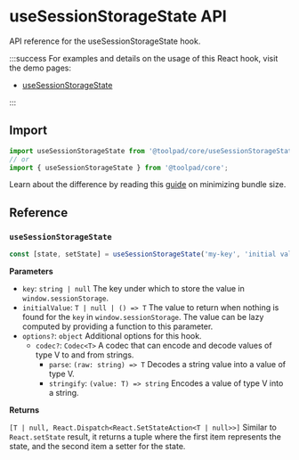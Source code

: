 # useSessionStorageState API

<p class="description">API reference for the useSessionStorageState hook.</p>

:::success
For examples and details on the usage of this React hook, visit the demo pages:

- [useSessionStorageState](/toolpad/core/react-persistent-state/)

:::

## Import

```js
import useSessionStorageState from '@toolpad/core/useSessionStorageState';
// or
import { useSessionStorageState } from '@toolpad/core';
```

Learn about the difference by reading this [guide](https://mui.com/material-ui/guides/minimizing-bundle-size/) on minimizing bundle size.

## Reference

### `useSessionStorageState`

```js
const [state, setState] = useSessionStorageState('my-key', 'initial value');
```

**Parameters**

- `key`: `string | null` The key under which to store the value in `window.sessionStorage`.
- `initialValue`: `T | null | () => T` The value to return when nothing is found for the `key` in `window.sessionStorage`. The value can be lazy computed by providing a function to this parameter.
- `options?`: `object` Additional options for this hook.
  - `codec?`: `Codec<T>` A codec that can encode and decode values of type V to and from strings.
    - `parse`: `(raw: string) => T` Decodes a string value into a value of type V.
    - `stringify`: `(value: T) => string` Encodes a value of type V into a string.

**Returns**

`[T | null, React.Dispatch<React.SetStateAction<T | null>>]` Similar to `React.setState` result, it returns a tuple where the first item represents the state, and the second item a setter for the state.
